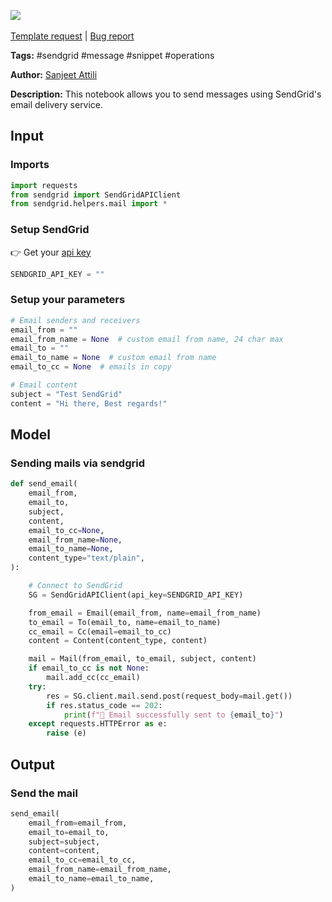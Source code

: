 <a href="https://app.naas.ai/user-redirect/naas/downloader?url=https://raw.githubusercontent.com/jupyter-naas/awesome-notebooks/master/SendGrid/SendGrid_Send_message.ipynb" target="_parent"><img src="https://naasai-public.s3.eu-west-3.amazonaws.com/open_in_naas.svg"/></a><br><br><a href="https://github.com/jupyter-naas/awesome-notebooks/issues/new?assignees=&labels=&template=template-request.md&title=Tool+-+Action+of+the+notebook+">Template request</a> | <a href="https://github.com/jupyter-naas/awesome-notebooks/issues/new?assignees=&labels=bug&template=bug_report.md&title=SendGrid+-+Send+message:+Error+short+description">Bug report</a>

**Tags:** #sendgrid #message #snippet #operations

**Author:** [Sanjeet Attili](https://linkedin.com/in/sanjeet-attili-760bab190/)

**Description:** This notebook allows you to send messages using SendGrid's email delivery service.

## Input

### Imports


```python
import requests
from sendgrid import SendGridAPIClient
from sendgrid.helpers.mail import *
```

### Setup SendGrid
👉 Get your [api key](https://app.sendgrid.com/settings/api_keys)


```python
SENDGRID_API_KEY = ""
```

### Setup your parameters


```python
# Email senders and receivers
email_from = ""
email_from_name = None  # custom email from name, 24 char max
email_to = ""
email_to_name = None  # custom email from name
email_to_cc = None  # emails in copy

# Email content
subject = "Test SendGrid"
content = "Hi there, Best regards!"
```

## Model

### Sending mails via sendgrid


```python
def send_email(
    email_from,
    email_to,
    subject,
    content,
    email_to_cc=None,
    email_from_name=None,
    email_to_name=None,
    content_type="text/plain",
):

    # Connect to SendGrid
    SG = SendGridAPIClient(api_key=SENDGRID_API_KEY)

    from_email = Email(email_from, name=email_from_name)
    to_email = To(email_to, name=email_to_name)
    cc_email = Cc(email=email_to_cc)
    content = Content(content_type, content)

    mail = Mail(from_email, to_email, subject, content)
    if email_to_cc is not None:
        mail.add_cc(cc_email)
    try:
        res = SG.client.mail.send.post(request_body=mail.get())
        if res.status_code == 202:
            print(f"📧 Email successfully sent to {email_to}")
    except requests.HTTPError as e:
        raise (e)
```

## Output

### Send the mail


```python
send_email(
    email_from=email_from,
    email_to=email_to,
    subject=subject,
    content=content,
    email_to_cc=email_to_cc,
    email_from_name=email_from_name,
    email_to_name=email_to_name,
)
```
